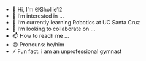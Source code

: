 - 👋 Hi, I’m @Shollie12
- 👀 I’m interested in ...
- 🌱 I’m currently learning Robotics at UC Santa Cruz
- 💞️ I’m looking to collaborate on ...
- 📫 How to reach me ...
- 😄 Pronouns: he/him
- ⚡ Fun fact: i am an unprofessional gymnast

<!---
Shollie12/Shollie12 is a ✨ special ✨ repository because its `README.md` (this file) appears on your GitHub profile.
You can click the Preview link to take a look at your changes.
--->
